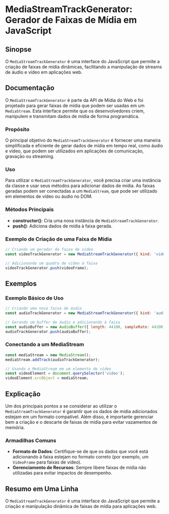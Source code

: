 <!--
Meta Description: # MediaStreamTrackGenerator: Gerador de Faixas de Mídia em JavaScript ## Sinopse O `MediaStreamTrackGenerator` é uma interface do JavaScript que permi...
Meta Keywords: mídia, mediastreamtrackgenerator, que, faixas, uma
-->

# MediaStreamTrackGenerator: Gerador de Faixas de Mídia em JavaScript

## Sinopse
O `MediaStreamTrackGenerator` é uma interface do JavaScript que permite a criação de faixas de mídia dinâmicas, facilitando a manipulação de streams de áudio e vídeo em aplicações web.

## Documentação
O `MediaStreamTrackGenerator` é parte da API de Mídia do Web e foi projetado para gerar faixas de mídia que podem ser usadas em um `MediaStream`. Esta interface permite que os desenvolvedores criem, manipulem e transmitam dados de mídia de forma programática. 

### Propósito
O principal objetivo do `MediaStreamTrackGenerator` é fornecer uma maneira simplificada e eficiente de gerar dados de mídia em tempo real, como áudio e vídeo, que podem ser utilizados em aplicações de comunicação, gravação ou streaming.

### Uso
Para utilizar o `MediaStreamTrackGenerator`, você precisa criar uma instância da classe e usar seus métodos para adicionar dados de mídia. As faixas geradas podem ser conectadas a um `MediaStream`, que pode ser utilizado em elementos de vídeo ou áudio no DOM.

### Métodos Principais
- **constructor()**: Cria uma nova instância de `MediaStreamTrackGenerator`.
- **push()**: Adiciona dados de mídia à faixa gerada.

### Exemplo de Criação de uma Faixa de Mídia
```javascript
// Criando um gerador de faixa de vídeo
const videoTrackGenerator = new MediaStreamTrackGenerator({ kind: 'video' });

// Adicionando um quadro de vídeo à faixa
videoTrackGenerator.push(videoFrame);
```

## Exemplos
### Exemplo Básico de Uso
```javascript
// Criando uma nova faixa de áudio
const audioTrackGenerator = new MediaStreamTrackGenerator({ kind: 'audio' });

// Gerando um buffer de áudio e adicionando à faixa
const audioBuffer = new AudioBuffer({ length: 44100, sampleRate: 44100 });
audioTrackGenerator.push(audioBuffer);
```

### Conectando a um MediaStream
```javascript
const mediaStream = new MediaStream();
mediaStream.addTrack(audioTrackGenerator);

// Usando o MediaStream em um elemento de vídeo
const videoElement = document.querySelector('video');
videoElement.srcObject = mediaStream;
```

## Explicação
Um dos principais pontos a se considerar ao utilizar o `MediaStreamTrackGenerator` é garantir que os dados de mídia adicionados estejam em um formato compatível. Além disso, é importante gerenciar bem a criação e o descarte de faixas de mídia para evitar vazamentos de memória.

### Armadilhas Comuns
- **Formato de Dados**: Certifique-se de que os dados que você está adicionando à faixa estejam no formato correto (por exemplo, um `VideoFrame` para faixas de vídeo).
- **Gerenciamento de Recursos**: Sempre libere faixas de mídia não utilizadas para evitar impactos de desempenho.

## Resumo em Uma Linha
O `MediaStreamTrackGenerator` é uma interface do JavaScript que permite a criação e manipulação dinâmica de faixas de mídia para aplicações web.
